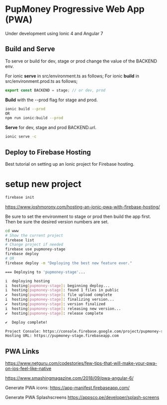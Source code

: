 # PupMoney Progressive Web App (PWA)
Under development using Ionic 4 and Angular 7




## Build and Serve
To serve or build for dev, stage or prod change the value of the BACKEND env.

For ionic **serve** in src/environment.ts as follows;
For ionic **build** in src/environment.prod.ts as follows;

```typescript
export const BACKEND = stage; // or dev, prod
```

**Build** with the --prod flag for stage and prod.

```bash
ionic build --prod
OR
npm run ionic:build --prod
```

**Serve** for dev, stage and prod BACKEND.url.

```bash
ionic serve -c 
```


## Deploy to Firebase Hosting
Best tutorial on setting up an Ionic project for Firebase hosting.
# setup new project
```bash
firebase init
```

https://www.joshmorony.com/hosting-an-ionic-pwa-with-firebase-hosting/

Be sure to set the environment to stage or prod then build the app first. Then be sure the
desired version numbers are set.

```bash
cd www
# Show the current project
firebase list 
# Change project if needed
firebase use pupmoney-stage
firebase deploy
# OR 
firebase deploy -m "Deploying the best new feature ever."

=== Deploying to 'pupmoney-stage'...

i  deploying hosting
i  hosting[pupmoney-stage]: beginning deploy...
i  hosting[pupmoney-stage]: found 1 files in public
✔  hosting[pupmoney-stage]: file upload complete
i  hosting[pupmoney-stage]: finalizing version...
✔  hosting[pupmoney-stage]: version finalized
i  hosting[pupmoney-stage]: releasing new version...
✔  hosting[pupmoney-stage]: release complete

✔  Deploy complete!

Project Console: https://console.firebase.google.com/project/pupmoney-stage/overview
Hosting URL: https://pupmoney-stage.firebaseapp.com
```

## PWA Links 


https://www.netguru.com/codestories/few-tips-that-will-make-your-pwa-on-ios-feel-like-native

https://www.smashingmagazine.com/2018/09/pwa-angular-6/

Generate PWA icons:
https://app-manifest.firebaseapp.com/

Generate PWA Splashscreens
https://appsco.pe/developer/splash-screens